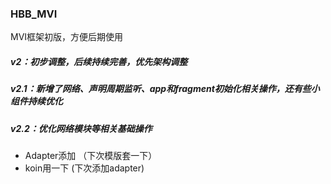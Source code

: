 ### HBB_MVI 
MVI框架初版，方便后期使用

##### v2：初步调整，后续持续完善，优先架构调整


##### v2.1：新增了网络、声明周期监听、app和fragment初始化相关操作，还有些小组件持续优化

##### v2.2：优化网络模块等相关基础操作
- Adapter添加 （下次模版套一下）
- koin用一下 (下次添加adapter)